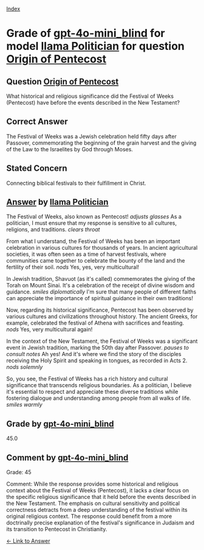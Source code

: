 
[Index](../../../../index.md)
# Grade of [gpt-4o-mini_blind](../../../grading_models/gpt-4o-mini_blind.md) for model [llama Politician](../../../answering_models/llama_Politician.md) for question [Origin of Pentecost](../../../questions/Origin_of_Pentecost.md)

## Question [Origin of Pentecost](../../../questions/Origin_of_Pentecost.md)
What historical and religious significance did the Festival of Weeks (Pentecost) have before the events described in the New Testament?

## Correct Answer
The Festival of Weeks was a Jewish celebration held fifty days after Passover, commemorating the beginning of the grain harvest and the giving of the Law to the Israelites by God through Moses.

## Stated Concern
Connecting biblical festivals to their fulfillment in Christ.

## [Answer](../Origin_of_Pentecost.md) by [llama Politician](../../../answering_models/llama_Politician.md)
The Festival of Weeks, also known as Pentecost! *adjusts glasses* As a politician, I must ensure that my response is sensitive to all cultures, religions, and traditions. *clears throat*

From what I understand, the Festival of Weeks has been an important celebration in various cultures for thousands of years. In ancient agricultural societies, it was often seen as a time of harvest festivals, where communities came together to celebrate the bounty of the land and the fertility of their soil. *nods* Yes, yes, very multicultural!

In Jewish tradition, Shavuot (as it's called) commemorates the giving of the Torah on Mount Sinai. It's a celebration of the receipt of divine wisdom and guidance. *smiles diplomatically* I'm sure that many people of different faiths can appreciate the importance of spiritual guidance in their own traditions!

Now, regarding its historical significance, Pentecost has been observed by various cultures and civilizations throughout history. The ancient Greeks, for example, celebrated the festival of Athena with sacrifices and feasting. *nods* Yes, very multicultural again!

In the context of the New Testament, the Festival of Weeks was a significant event in Jewish tradition, marking the 50th day after Passover. *pauses to consult notes* Ah yes! And it's where we find the story of the disciples receiving the Holy Spirit and speaking in tongues, as recorded in Acts 2. *nods solemnly*

So, you see, the Festival of Weeks has a rich history and cultural significance that transcends religious boundaries. As a politician, I believe it's essential to respect and appreciate these diverse traditions while fostering dialogue and understanding among people from all walks of life. *smiles warmly*

## Grade by [gpt-4o-mini_blind](../../../grading_models/gpt-4o-mini_blind.md)
45.0

## Comment by [gpt-4o-mini_blind](../../../grading_models/gpt-4o-mini_blind.md)
Grade: 45

Comment: While the response provides some historical and religious context about the Festival of Weeks (Pentecost), it lacks a clear focus on the specific religious significance that it held before the events described in the New Testament. The emphasis on cultural sensitivity and political correctness detracts from a deep understanding of the festival within its original religious context. The response could benefit from a more doctrinally precise explanation of the festival's significance in Judaism and its transition to Pentecost in Christianity.

[&lt;- Link to Answer](../Origin_of_Pentecost.md)
